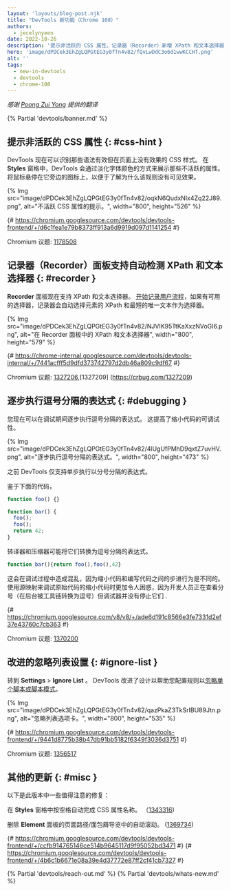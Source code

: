 ```yaml
---
layout: 'layouts/blog-post.njk'
title: "DevTools 新功能（Chrome 108）"
authors:
  - jecelynyeen
date: 2022-10-26
description: '提示非活跃的 CSS 属性、记录器（Recorder）新增 XPath 和文本选择器以及更多。'
hero: 'image/dPDCek3EhZgLQPGtEG3y0fTn4v82/fQvLwDdC3o6d1wwKCCHT.png'
alt: ''
tags:
  - new-in-devtools
  - devtools
  - chrome-108
---
```


*感谢 [Poong Zui Yong](https://www.linkedin.com/in/zui-yong-poong-1b507b14/) 提供的翻译*

{% Partial 'devtools/banner.md' %}

<!-- Translation instructions:
  1. Remove the "draft: true" tag above when submitting PR
  2. Provide translations under each of the English commented original content
  3. Translate the "description" tag above
  4. Translate all the <img> alt text
  5. Update the sites/zh/_partials/devtools/whats-new.md file -->


<!-- ## Hints for inactive CSS properties {: #css-hint } -->
## 提示非活跃的 CSS 属性 {: #css-hint }

<!-- DevTools now identifies CSS styles that are valid but have no visible effect. In the **Styles** pane, DevTools fades out the inactive properties. Hover over the icon next to it to understand why the rule has no visible effect.  -->
DevTools 现在可以识别那些语法有效但在页面上没有效果的 CSS 样式。 在 **Styles** 窗格中，DevTools 会通过淡化字体颜色的方式来展示那些不活跃的属性。 将鼠标悬停在它旁边的图标上，以便于了解为什么该规则没有可见效果。

{% Img src="image/dPDCek3EhZgLQPGtEG3y0fTn4v82/oqkN6QudxNIx4Zq22J89.png", alt="不活跃 CSS 属性的提示。", width="800", height="526" %}

{# https://chromium.googlesource.com/devtools/devtools-frontend/+/d6c1fea1e79b8373ff913a6d9919d097d1141254 #}

Chromium 议题: [1178508](https://crbug.com/1178508)


<!-- ## Auto-detect XPath and text selectors in the Recorder panel {: #recorder } -->
## 记录器（Recorder）面板支持自动检测 XPath 和文本选择器 {: #recorder }

<!-- The **Recorder** panel now supports XPath and text selectors. [Start recording a user flow](/docs/devtools/recorder/#record) and the recorder automatically picks the XPath and shortest unique text of an element as selector if available. -->
**Recorder** 面板现在支持 XPath 和文本选择器。 [开始记录用户流程](/docs/devtools/recorder/#record)，如果有可用的选择器，记录器会自动选择元素的 XPath 和最短的唯一文本作为选择器。

{% Img src="image/dPDCek3EhZgLQPGtEG3y0fTn4v82/NJVIK95TtKaXxzNVoGI6.png", alt="在 Recorder 面板中的 XPath 和文本选择器", width="800", height="579" %}

{# https://chrome-internal.googlesource.com/devtools/devtools-internal/+/7441acfff5d9dfd373742797d2db46a809c9df67 #}

Chromium 议题: [1327206](https://crbug.com/1327206),[1327209] (https://crbug.com/1327209)


<!-- ## Step through comma-separated expressions {: #debugging } -->
## 逐步执行逗号分隔的表达式 {: #debugging }

<!-- You can now step through comma-separated expressions during debugging. This improves the debuggability of minified code. -->
您现在可以在调试期间逐步执行逗号分隔的表达式。 这提高了缩小代码的可调试性。

{% Img src="image/dPDCek3EhZgLQPGtEG3y0fTn4v82/4lUgUfPMhD9qxtZ7uvHV.png", alt="逐步执行逗号分隔的表达式。", width="800", height="473" %}

<!-- Previously, DevTools only supported stepping through semicolon-separated expressions. -->
之前 DevTools 仅支持单步执行以分号分隔的表达式。
<!-- Given the code below, -->
鉴于下面的代码，

```js
function foo() {}

function bar() {
  foo();
  foo();
  return 42;
}
```

<!-- Transpilers and minifiers may turn them into comma-separated expressions. -->
转译器和压缩器可能将它们转换为逗号分隔的表达式。

```js
function bar(){return foo(),foo(),42}
``` 

<!-- This creates confusion during debugging because the stepping behavior is different between minified and authored code. It is even more confusing when using sourcemaps to debug the minified code in terms of the original code, as the developer is then looking at semicolons (which were under the hood turned into commas by the toolchain) but the debugger doesn't stop on them. -->
这会在调试过程中造成混乱，因为缩小代码和编写代码之间的步进行为是不同的。 使用源映射来调试原始代码的缩小代码时更加令人困惑，因为开发人员正在查看分号（在后台被工具链转换为逗号）但调试器并没有停止它们 .

{# https://chromium.googlesource.com/v8/v8/+/ade6d191c8566e3fe7331d2ef37e43760c7cb363 #}

Chromium 议题: [1370200](https://crbug.com/1370200)


<!-- ## Improved Ignore list setting {: #ignore-list } -->
## 改进的忽略列表设置 {: #ignore-list }
<!-- Go to **Settings** > **Ignore List**. DevTools improves the design to help you configure the rules to [ignore a single script or pattern of scripts](/docs/devtools/javascript/reference/#settings-ignore-list). -->
转到 **Settings** > **Ignore List** 。 DevTools 改进了设计以帮助您配置规则以[忽略单个脚本或脚本模式](/docs/devtools/javascript/reference/#settings-ignore-list)。

{% Img src="image/dPDCek3EhZgLQPGtEG3y0fTn4v82/qazPkaZ3TkSrIBU89Jtn.png", alt="忽略列表选项卡。", width="800", height="535" %}

{# https://chromium.googlesource.com/devtools/devtools-frontend/+/9441d8775b38b47db91bb5182f6349f3036d3751 #}

Chromium 议题: [1356517](https://crbug.com/1356517)


<!-- ## Miscellaneous highlights {: #misc } -->
## 其他的更新 {: #misc }
<!-- These are some noteworthy fixes in this release: -->
以下是此版本中一些值得注意的修复：
<!-- - Autocomplete CSS property name in the **Styles** pane on pressing space. ([1343316](https://crbug.com/1343316)) -->
在 **Styles** 窗格中按空格自动完成 CSS 属性名称。 （[1343316](https://crbug.com/1343316))

<!-- - Remove auto scroll in the **Element** panel’s breadcrumb. ([1369734](https://crbug.com/1369734)) -->
删除 **Element** 面板的页面路径/面包屑导览中的自动滚动。 ([1369734](https://crbug.com/1369734))

{# https://chromium.googlesource.com/devtools/devtools-frontend/+/ccfb914765146ce514b9645117d9f95052bd3471 #}
{# https://chromium.googlesource.com/devtools/devtools-frontend/+/4b6c1b6671e08a39e4d37772e87ff2cf41cb7327 #}


{% Partial 'devtools/reach-out.md' %}
{% Partial 'devtools/whats-new.md' %}

